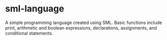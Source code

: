# sml-language
A simple programming language created using SML. Basic functions include print, arithmetic and boolean expressions, declarations, assignments, and conditional statements.
